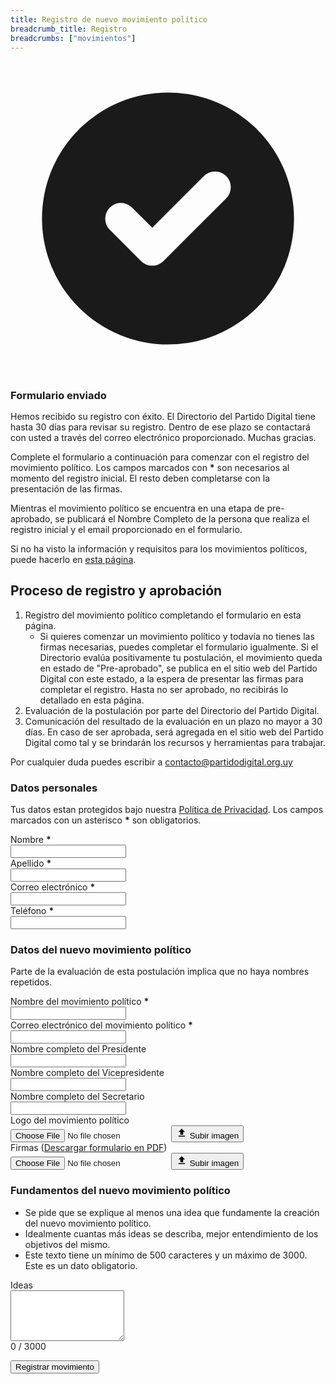 ```yaml
---
title: Registro de nuevo movimiento político
breadcrumb_title: Registro
breadcrumbs: ["movimientos"]
---
```


<div class="rounded-md bg-green-50 dark:bg-green-800 p-4 mb-8 hidden" id="mensaje_ok">
  <div class="flex">
    <div class="flex-shrink-0">
      <svg class="h-5 w-5 text-green-400" xmlns="http://www.w3.org/2000/svg" viewBox="0 0 20 20" fill="currentColor" aria-hidden="true">
        <path fill-rule="evenodd" d="M10 18a8 8 0 100-16 8 8 0 000 16zm3.707-9.293a1 1 0 00-1.414-1.414L9 10.586 7.707 9.293a1 1 0 00-1.414 1.414l2 2a1 1 0 001.414 0l4-4z" clip-rule="evenodd" />
      </svg>
    </div>
    <div class="ml-3">
      <h3 class="text-sm font-medium text-green-800 !m-0 !p-0 !dark:text-green-900" style="line-height: 1 !important;">
        Formulario enviado
      </h3>
      <div class="mt-2 text-sm text-green-700 dark:text-white">
        <p class="!m-0 !p-0 !mt-3">
          Hemos recibido su registro con éxito. El Directorio del Partido Digital tiene hasta 30 días para revisar su registro. Dentro de ese plazo se contactará con usted a través del correo electrónico proporcionado. Muchas gracias.
        </p>
      </div>
    </div>
  </div>
</div>

Complete el formulario a continuación para comenzar con el registro del movimiento político. Los campos marcados con <b class="text-red-600 font-bold">*</b> son necesarios al momento del registro inicial. El resto deben completarse con la presentación de las firmas.

Mientras el movimiento político se encuentra en una etapa de pre-aprobado, se publicará el Nombre Completo de la persona que realiza el registro inicial y el email proporcionado en el formulario.

Si no ha visto la información y requisitos para los movimientos políticos, puede hacerlo en [esta página]({{site.url}}/movimientos).

## Proceso de registro y aprobación

1. Registro del movimiento político completando el formulario en esta página.
   - Si quieres comenzar un movimiento político y todavía no tienes las firmas necesarias, puedes completar el formulario igualmente. Si el Directorio evalúa positivamente tu postulación, el movimiento queda en estado de "Pre-aprobado", se publica en el sitio web del Partido Digital con este estado, a la espera de presentar las firmas para completar el registro. Hasta no ser aprobado, no recibirás lo detallado en esta página.
2. Evaluación de la postulación por parte del Directorio del Partido Digital.
3. Comunicación del resultado de la evaluación en un plazo no mayor a 30 días. En caso de ser aprobada, será agregada en el sitio web del Partido Digital como tal y se brindarán los recursos y herramientas para trabajar.

Por cualquier duda puedes escribir a [contacto@partidodigital.org.uy](mailto:contacto@partidodigital.org.uy)

<form class="space-y-8 divide-y divide-gray-200 dark:divide-gray-700 border border-transparent lg:border-gray-300 lg:dark:border-gray-700 px-4 pb-4 rounded-lg" role="form" method="post" action="https://info.partidodigital.org.uy/form/submit?formId=9" id="mauticform_movimientospoliticos" enctype="multipart/form-data">
    <div class="space-y-8 divide-y divide-gray-200 dark:divide-gray-700">
        <div>
            <div>
                <h3 class="text-lg leading-6 font-medium text-gray-900 dark:text-gray-100 mt-0">
                    Datos personales
                </h3>
                <p class="mb-0 mt-1 text-sm text-gray-500 dark:text-gray-400">
                    Tus datos estan protegidos bajo nuestra 
                    <a class="text-orange-500" href="{{site.url}}/documentos/politica-de-privacidad">Política de Privacidad</a>. Los campos marcados con un asterisco <b class="text-red-600 font-bold">*</b> son obligatorios.
                </p>
            </div>
            <div class="mt-6 grid grid-cols-1 gap-y-6 gap-x-4 sm:grid-cols-6">
                <div class="sm:col-span-3">
                    <label for="nombre" class="block text-sm font-medium text-gray-700 dark:text-gray-300">
                        Nombre <b class="text-red-600 font-bold">*</b>
                    </label>
                    <div class="mt-1">
                        <input type="text" required="" name="mauticform[nombre]" id="nombre" autocomplete="given-name" class="shadow-sm focus:ring-orange-500 focus:border-orange-500 block w-full sm:text-sm border-gray-300 rounded-md dark:bg-black dark:text-gray-200">
                    </div>
                </div>
                <div class="sm:col-span-3">
                    <label for="apellido" class="block text-sm font-medium text-gray-700 dark:text-gray-300">
                        Apellido <b class="text-red-600 font-bold">*</b>
                    </label>
                    <div class="mt-1">
                        <input type="text" required="" name="mauticform[apellido]" id="apellido" autocomplete="family-name" class="shadow-sm focus:ring-orange-500 focus:border-orange-500 block w-full sm:text-sm border-gray-300 rounded-md dark:bg-black dark:text-gray-200">
                    </div>
                </div>
                <div class="sm:col-span-3">
                    <label for="email" class="block text-sm font-medium text-gray-700 dark:text-gray-300">
                        Correo electrónico <b class="text-red-600 font-bold">*</b>
                    </label>
                    <div class="mt-1">
                        <input id="email" required="" name="mauticform[email]" type="email" autocomplete="email" class="shadow-sm focus:ring-orange-500 focus:border-orange-500 block w-full sm:text-sm border-gray-300 rounded-md dark:bg-black dark:text-gray-200">
                    </div>
                </div>
                <div class="sm:col-span-3">
                    <label for="email" class="block text-sm font-medium text-gray-700 dark:text-gray-300">
                        Teléfono <b class="text-red-600 font-bold">*</b>
                    </label>
                    <div class="mt-1">
                        <input id="telefono" required="" name="mauticform[telefono]" type="tel" autocomplete="tel-national" class="shadow-sm focus:ring-orange-500 focus:border-orange-500 block w-full sm:text-sm border-gray-300 rounded-md dark:bg-black dark:text-gray-200">
                    </div>
                </div>
            </div>
        </div>
        <div>
            <div>
                <h3 class="text-lg leading-6 font-medium text-gray-900 dark:text-gray-100">
                    Datos del nuevo movimiento político
                </h3>
                <p class="mb-0 mt-1 text-sm text-gray-500 dark:text-gray-400">
                    Parte de la evaluación de esta postulación implica que no haya nombres repetidos.
                </p>
            </div>
            <div class="mt-6 grid grid-cols-1 gap-y-6 gap-x-4 sm:grid-cols-6">
                <div class="sm:col-span-3">
                    <label for="nombre-movimiento" class="block text-sm font-medium text-gray-700 dark:text-gray-300">
                        Nombre del movimiento político <b class="text-red-600 font-bold">*</b>
                    </label>
                    <div class="mt-1">
                        <input type="text" required="" name="mauticform[nombre_del_movimiento]" id="nombre-movimiento" class="shadow-sm focus:ring-orange-500 focus:border-orange-500 block w-full sm:text-sm border-gray-300 rounded-md dark:bg-black dark:text-gray-200">
                    </div>
                </div>
                <div class="sm:col-span-3">
                    <label for="email-movimiento" class="block text-sm font-medium text-gray-700 dark:text-gray-300">
                        Correo electrónico del movimiento político <b class="text-red-600 font-bold">*</b>
                    </label>
                    <div class="mt-1">
                        <input id="email-movimiento" required="" name="mauticform[correo_electronico_del_mo]" type="email" class="shadow-sm focus:ring-orange-500 focus:border-orange-500 block w-full sm:text-sm border-gray-300 rounded-md dark:bg-black dark:text-gray-200">
                    </div>
                </div>
                <div class="sm:col-span-3">
                    <label for="presidente" class="block text-sm font-medium text-gray-700 dark:text-gray-300">
                        Nombre completo del Presidente
                    </label>
                    <div class="mt-1">
                        <input type="text" name="mauticform[presidente_del_movimiento]" id="presidente" class="shadow-sm focus:ring-orange-500 focus:border-orange-500 block w-full sm:text-sm border-gray-300 rounded-md dark:bg-black dark:text-gray-200">
                    </div>
                </div>
                <div class="sm:col-span-3">
                    <label for="vicepresidente" class="block text-sm font-medium text-gray-700 dark:text-gray-300">
                        Nombre completo del Vicepresidente
                    </label>
                    <div class="mt-1">
                        <input id="vicepresidente" name="mauticform[vicepresidente_del_movimi]" type="text" class="shadow-sm focus:ring-orange-500 focus:border-orange-500 block w-full sm:text-sm border-gray-300 rounded-md dark:bg-black dark:text-gray-200">
                    </div>
                </div>
                <div class="sm:col-span-3">
                    <label for="secretario" class="block text-sm font-medium text-gray-700 dark:text-gray-300">
                        Nombre completo del Secretario
                    </label>
                    <div class="mt-1">
                        <input id="secretario" name="mauticform[secretario]" type="text" class="shadow-sm focus:ring-orange-500 focus:border-orange-500 block w-full sm:text-sm border-gray-300 rounded-md dark:bg-black dark:text-gray-200">
                    </div>
                </div>
            </div>
        </div>
        <div>
            <div class="mt-6 grid grid-cols-1 gap-y-6 gap-x-4 sm:grid-cols-6">
                <div class="sm:col-span-3">
                    <label for="logo" class="block text-sm font-medium text-gray-700 dark:text-gray-300">
                        Logo del movimiento político
                    </label>
                    <div class="mt-1">
                        <div class="overflow-hidden relative w-full">
                            <input class="peer cursor-pointer absolute block px-4 h-full w-full opacity-0 right-0 top-0" type="file" name="mauticform[logo_del_movimiento]" accept="image/*" id="logo"/>
                            <button class="bg-orange-500 text-white font-bold h-[38px] py-1 px-4 w-full inline-flex items-center rounded-lg justify-center peer-hover:bg-orange-700 peer-hover:border-orange-700" id="logo_button">
                                <svg class="flex-none fill-current text-white w-5" viewBox="0 0 24 24" width="18" xmlns="http://www.w3.org/2000/svg">
                                    <path d="M0 0h24v24H0z" fill="none"/>
                                    <path d="M9 16h6v-6h4l-7-7-7 7h4zm-4 2h14v2H5z"/>
                                </svg>
                                <span class="ml-2 overflow-hidden truncate w-auto" id="logo_text">Subir imagen</span>
                            </button>
                        </div>
                    </div>
                </div>
                <div class="sm:col-span-3">
                    <label for="firmas" class="block text-sm font-medium text-gray-700 dark:text-gray-300">
                        Firmas (<a href="{{site.url}}/assets/docs/Registro_de_nuevo_movimiento_político_Partido_Digital.pdf" download="Firmas Nuevo Movimiento Partido Digital">Descargar formulario en PDF</a>)
                    </label>
                    <div class="mt-1">
                        <div class="overflow-hidden relative w-full">
                            <input class="peer cursor-pointer absolute block px-4 h-full w-full opacity-0 right-0 top-0" type="file" name="mauticform[firmas_de_aprobacion]" accept="image/*" id="firmas"/>
                            <button class="bg-orange-500 text-white font-bold h-[38px] py-1 px-4 w-full inline-flex items-center rounded-lg justify-center peer-hover:bg-orange-700 peer-hover:border-orange-700" id="firmas_button">
                                <svg class="flex-none fill-current text-white w-5" viewBox="0 0 24 24" width="18" xmlns="http://www.w3.org/2000/svg">
                                    <path d="M0 0h24v24H0z" fill="none"/>
                                    <path d="M9 16h6v-6h4l-7-7-7 7h4zm-4 2h14v2H5z"/>
                                </svg>
                                <span class="ml-2 overflow-hidden truncate w-auto" id="firmas_text">Subir imagen</span>
                            </button>
                        </div>
                    </div>
                </div>
            </div>
        </div>
        <div>
            <div>
                <h3 class="text-lg leading-6 font-medium text-gray-900 dark:text-gray-100">
                    Fundamentos del nuevo movimiento político
                </h3>
                <ul class="mb-0 mt-1 text-sm text-gray-500 dark:text-gray-400">
                    <li>Se pide que se explique al menos una idea que fundamente la creación del nuevo movimiento político.</li>
                    <li>Idealmente cuantas más ideas se describa, mejor entendimiento de los objetivos del mismo.</li>
                    <li>Este texto tiene un mínimo de 500 caracteres y un máximo de 3000. Este es un dato obligatorio.</li>
                </ul>
            </div>
            <div class="mt-6 grid grid-cols-1 gap-y-6 gap-x-4 sm:grid-cols-6">
                <div class="sm:col-span-6">
                    <label for="ideas" class="block text-sm font-medium text-gray-700 dark:text-gray-300">
                        Ideas
                    </label>
                    <div class="mt-1">
                        <textarea name="mauticform[ideas_movimiento]" rows="5" id="ideas" minlength="500" maxlength="3000" class="shadow-sm focus:ring-orange-500 focus:border-orange-500 block w-full sm:text-sm border-gray-300 rounded-md dark:bg-black dark:text-gray-200" pattern=".{500,3000}"></textarea>
                        <div id="contador" class="text-right text-gray-400 text-sm pt-2">
                            <span id="actual" class="text-red-700">0</span>
                            <span id="maximo">/ 3000</span>
                        </div>
                    </div>
                </div>
            </div>
        </div>
    </div>
    <div class="pt-5">
        <div class="flex justify-end items-center">
            <p class="mb-0 text-red-700 leading-0 !m-0 !p-0 dark:text-gray-400" id="mensaje"></p>
            <button type="submit" id="registro_movimiento" class="ml-3 inline-flex justify-center py-2 px-4 border border-transparent shadow-sm text-sm font-medium rounded-md text-white bg-orange-500 hover:bg-orange-500 focus:outline-none focus:ring-2 focus:ring-offset-2 focus:ring-orange-500 disabled:opacity-50 disabled:cursor-wait" value="" name="mauticform[submit]">
                Registrar movimiento
            </button>
            <input type="hidden" name="mauticform[formId]" id="mauticform_movimientospoliticos_id" value="9">
            <input type="hidden" name="mauticform[return]" id="mauticform_movimientospoliticos_return" value="">
            <input type="hidden" name="mauticform[formName]" id="mauticform_movimientospoliticos_name" value="movimientospoliticos">
        </div>
    </div>
</form>

<script type='text/javascript' src='{{site.url}}/assets/scripts/movimiento.js'></script>
